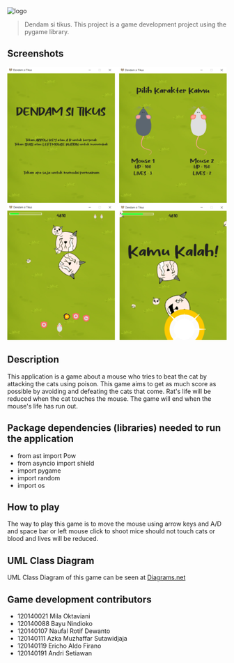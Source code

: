 <img alt="logo" src="https://raw.githubusercontent.com/riecho14/Dendam-Si-Tikus/main/logo.svg" width="400">

> Dendam si tikus. This project is a game development project using the pygame library.

## Screenshots
![App Screenshot](Screenshots/game1.PNG)
![App Screenshot](Screenshots/game2.PNG)

## Description
This application is a game about a mouse who tries to beat the cat by attacking the cats using poison. This game aims to get as much score as possible by avoiding and defeating the cats that come. Rat's life will be reduced when the cat touches the mouse. The game will end when the mouse's life has run out.

## Package dependencies (libraries) needed to run the application
- from ast import Pow
- from asyncio import shield
- import pygame
- import random
- import os

## How to play
The way to play this game is to move the mouse using arrow keys and A/D and space bar or left mouse click to shoot
mice should not touch cats or blood and lives will be reduced.

## UML Class Diagram
UML Class Diagram of this game can be seen at [Diagrams.net](https://app.diagrams.net/#G1_XOE-PlgSXWo9SLq5j_CiPxwe3gQWnJT)

## Game development contributors
- 120140021 Mila Oktaviani
- 120140088 Bayu Nindioko
- 120140107 Naufal Rotif Dewanto
- 120140111 Azka Muzhaffar Sutawidjaja
- 120140119 Ericho Aldo Firano
- 120140191 Andri Setiawan
